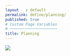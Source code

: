 ```yaml
---
layout   : default
permalink: define/planning/
published: true
# Custom Page Variables
# ─────────────────────
title: Planning
---
```

<div class="row">
    <div class="col-12 text-center"> 
        <img class="planning" src="{{ site.baseurl }}/assets/img/planning.jpg">
    </div>
</div>